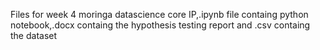 Files for week 4 moringa datascience core IP,.ipynb file containg python notebook,.docx containg the hypothesis testing report and .csv containg the dataset
